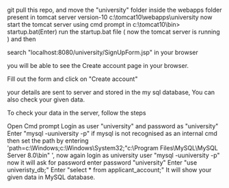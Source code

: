git pull this repo, and move the "university" folder inside the webapps folder present in tomcat server version-10
c:\tomcat10\webapps\university
now start the tomcat server using cmd prompt in c:\tomcat10\bin> startup.bat(Enter)
run the startup.bat file ( now the tomcat server is running ) and then

search "localhost:8080/university/SignUpForm.jsp" in your browser

you will be able to see the Create account page in your browser.

Fill out the form and click on "Create account"

your details are sent to server and stored in the my sql database, You can also check your given data.

To check your data in the server, follow the steps

Open Cmd prompt
Login as user "university" and password as "university" Enter "mysql -uuniversity -p" if mysql is not recognised as an internal cmd then set the path by entering 'path=c:\Windows;c:\Windows\System32;"c:\Program Files\MySQL\MySQL Server 8.0\bin" ', now again login as university user "mysql -uuniversity -p" now it will ask for password enter password "university"
Enter "use univeristy_db;"
Enter "select * from applicant_account;"
It will show your given data in MySQL database.
